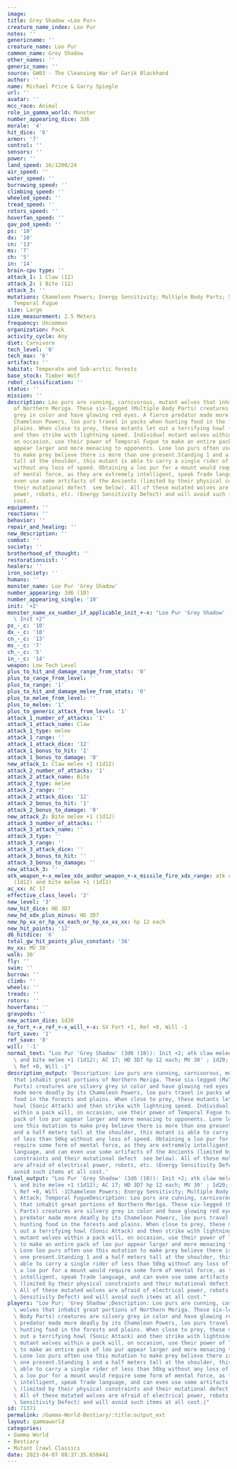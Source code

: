 ```yaml
---
image: 
title: Grey Shadow «Loo Pur»
creature_name_index: Loo Pur
notes: ''
genericname: ''
creature_name: Loo Pur
common_name: Grey Shadow
other_names: ''
generic_name: ''
source: GW03 - The Cleansing War of Garik Blackhand
author: ''
name: Michael Price & Garry Spiegle
url: ''
avatar: ''
mcc_race: Animal
role_in_gamma_world: Monster
number_appearing_dice: 3d6
morale: '4'
hit_dice: '6'
armor: '7'
control: ''
sensors: ''
power: ''
land_speed: 16/1200/24
air_speed: ''
water_speed: ''
burrowing_speed: ''
climbing_speed: ''
wheeled_speed: ''
tread_speed: ''
rotors_speed: ''
hoverfan_speed: ''
gav_pod_speed: ''
ps: '10'
dx: '10'
cn: '13'
ms: '7'
ch: '5'
in: '14'
brain-cpu type: ''
attack_1: 1 Claw (12)
attack_2: 1 Bite (12)
attack_3: ''
mutations: Chameleon Powers; Energy Sensitivity; Multiple Body Parts; Sonic Attack;
  Temporal Fugue
size: Large
size_measurement: 2.5 Meters
frequency: Uncommon
organization: Pack
activity_cycle: Any
diet: Carnivore
tech_level: '0'
tech_max: '6'
artifacts: ''
habitat: Temperate and Sub-arctic forests
base_stock: Timber Wolf
robot_classification: ''
status: ''
mission: ''
description: Loo purs are cunning, carnivorous, mutant wolves that inhabit great portions
  of Northern Meriga. These six-legged (Multiple Body Parts) creatures are silvery
  grey in color and have glowing red eyes. A fierce predator made more deadly by its
  Chameleon Powers, loo purs travel in packs when hunting food in the forests and
  plains. When close to prey, these mutants let out a terrifying howl (Sonic Attack)
  and then strike with lightning speed. Individual mutant wolves within a pack will,
  on occasion, use their power of Temporal Fugue to make an entire pack of loo pur
  appear larger and more menacing to opponents. Lone loo purs often use this mutation
  to make prey believe there is more than one present.Standing 1 and a half meters
  tall at the shoulder, this mutant is able to carry a single rider of less than 50kg
  without any loss of speed. Obtaining a loo pur for a mount would require some form
  of mental force, as they are extremely intelligent, speak Trade language, and can
  even use some artifacts of the Ancients (limited by their physical constraints and
  their mutational defect  see below). All of these mutated wolves are afraid of electrical
  power, robots, etc. (Energy Sensitivity Defect) and will avoid such items at all
  cost.
equipment: ''
reactions: ''
behavior: ''
repair_and_healing: ''
new_description: ''
combat: ''
society: ''
brotherhood_of_thought: ''
restorationsist: ''
healers: ''
iron_society: ''
humans: ''
monster_name: Loo Pur 'Grey Shadow'
number_appearing: 3d6 (10)
number_appearing_single: '10'
init: '+2'
monster_name_xx_number_if_applicable_init_+-x: "Loo Pur 'Grey Shadow' (3d6 (10)):\
  \ Init +2"
ps_-_c: '10'
dx_-_c: '10'
cn_-_c: '13'
ms_-_c: '7'
ch_-_c: '5'
in_-_c: '14'
weapon: Low Tech Level
plus_to_hit_and_damage_range_from_stats: '0'
plus_to_range_from_level: ''
plus_to_range: '1'
plus_to_hit_and_damage_melee_from_stats: '0'
plus_to_melee_from_level: ''
plus_to_melee: '1'
plus_to_generic_attack_from_level: '1'
attack_1_number_of_attacks: '1'
attack_1_attack_name: Claw
attack_1_type: melee
attack_1_range: ''
attack_1_attack_dice: '12'
attack_1_bonus_to_hit: '1'
attack_1_bonus_to_damage: '0'
new_attack_1: Claw melee +1 (1d12)
attack_2_number_of_attacks: '1'
attack_2_attack_name: Bite
attack_2_type: melee
attack_2_range: ''
attack_2_attack_dice: '12'
attack_2_bonus_to_hit: '1'
attack_2_bonus_to_damage: '0'
new_attack_2: Bite melee +1 (1d12)
attack_3_number_of_attacks: ''
attack_3_attack_name: ''
attack_3_type: ''
attack_3_range: ''
attack_3_attack_dice: ''
attack_3_bonus_to_hit: ''
attack_3_bonus_to_damage: ''
new_attack_3: ''
atk_weapon_+-x_melee_xdx_andor_weapon_+-x_missile_fire_xdx_range: atk claw melee +1
  (1d12) and bite melee +1 (1d12)
ac_xx: AC 17
effective_class_level: '2'
new_level: '3'
new_hit_dice: HD 3D7
new_hd_xdx_plus_minus: HD 3D7
new_hp_xx_or_hp_xx_each_or_hp_xx_xx_xx: hp 12 each
new_hit_points: '12'
d6_hitdice: '6'
total_gw_hit_points_plus_constant: '36'
mv_xx: MV 30'
walk: 30'
fly: ''
swim: ''
burrow: ''
climb: ''
wheels: ''
treads: ''
rotors: ''
hoverfans: ''
gravpods: ''
new_action_dice: 1d20
sv_fort_+-x_ref_+-x_will_+-x: SV Fort +1, Ref +0, Will -1
fort_save: '1'
ref_save: '0'
will: '-1'
normal_text: "Loo Pur 'Grey Shadow' (3d6 (10)): Init +2; atk claw melee +1 (1d12)\
  \ and bite melee +1 (1d12); AC 17; HD 3D7 hp 12 each; MV 30' ; 1d20; SV Fort +1,\
  \ Ref +0, Will -1"
description_output: 'Description: Loo purs are cunning, carnivorous, mutant wolves
  that inhabit great portions of Northern Meriga. These six-legged (Multiple Body
  Parts) creatures are silvery grey in color and have glowing red eyes. A fierce predator
  made more deadly by its Chameleon Powers, loo purs travel in packs when hunting
  food in the forests and plains. When close to prey, these mutants let out a terrifying
  howl (Sonic Attack) and then strike with lightning speed. Individual mutant wolves
  within a pack will, on occasion, use their power of Temporal Fugue to make an entire
  pack of loo pur appear larger and more menacing to opponents. Lone loo purs often
  use this mutation to make prey believe there is more than one present.Standing 1
  and a half meters tall at the shoulder, this mutant is able to carry a single rider
  of less than 50kg without any loss of speed. Obtaining a loo pur for a mount would
  require some form of mental force, as they are extremely intelligent, speak Trade
  language, and can even use some artifacts of the Ancients (limited by their physical
  constraints and their mutational defect  see below). All of these mutated wolves
  are afraid of electrical power, robots, etc. (Energy Sensitivity Defect) and will
  avoid such items at all cost.'
final_output: "Loo Pur 'Grey Shadow' (3d6 (10)): Init +2; atk claw melee +1 (1d12)\
  \ and bite melee +1 (1d12); AC 17; HD 3D7 hp 12 each; MV 30' ; 1d20; SV Fort +1,\
  \ Ref +0, Will -1Chameleon Powers; Energy Sensitivity; Multiple Body Parts; Sonic\
  \ Attack; Temporal FugueDescription: Loo purs are cunning, carnivorous, mutant wolves\
  \ that inhabit great portions of Northern Meriga. These six-legged (Multiple Body\
  \ Parts) creatures are silvery grey in color and have glowing red eyes. A fierce\
  \ predator made more deadly by its Chameleon Powers, loo purs travel in packs when\
  \ hunting food in the forests and plains. When close to prey, these mutants let\
  \ out a terrifying howl (Sonic Attack) and then strike with lightning speed. Individual\
  \ mutant wolves within a pack will, on occasion, use their power of Temporal Fugue\
  \ to make an entire pack of loo pur appear larger and more menacing to opponents.\
  \ Lone loo purs often use this mutation to make prey believe there is more than\
  \ one present.Standing 1 and a half meters tall at the shoulder, this mutant is\
  \ able to carry a single rider of less than 50kg without any loss of speed. Obtaining\
  \ a loo pur for a mount would require some form of mental force, as they are extremely\
  \ intelligent, speak Trade language, and can even use some artifacts of the Ancients\
  \ (limited by their physical constraints and their mutational defect  see below).\
  \ All of these mutated wolves are afraid of electrical power, robots, etc. (Energy\
  \ Sensitivity Defect) and will avoid such items at all cost."
players: "Loo Pur; 'Grey Shadow';Description: Loo purs are cunning, carnivorous, mutant\
  \ wolves that inhabit great portions of Northern Meriga. These six-legged (Multiple\
  \ Body Parts) creatures are silvery grey in color and have glowing red eyes. A fierce\
  \ predator made more deadly by its Chameleon Powers, loo purs travel in packs when\
  \ hunting food in the forests and plains. When close to prey, these mutants let\
  \ out a terrifying howl (Sonic Attack) and then strike with lightning speed. Individual\
  \ mutant wolves within a pack will, on occasion, use their power of Temporal Fugue\
  \ to make an entire pack of loo pur appear larger and more menacing to opponents.\
  \ Lone loo purs often use this mutation to make prey believe there is more than\
  \ one present.Standing 1 and a half meters tall at the shoulder, this mutant is\
  \ able to carry a single rider of less than 50kg without any loss of speed. Obtaining\
  \ a loo pur for a mount would require some form of mental force, as they are extremely\
  \ intelligent, speak Trade language, and can even use some artifacts of the Ancients\
  \ (limited by their physical constraints and their mutational defect  see below).\
  \ All of these mutated wolves are afraid of electrical power, robots, etc. (Energy\
  \ Sensitivity Defect) and will avoid such items at all cost.|"
id: 71371
permalink: /Gamma-World-Bestiary/:title:output_ext
layout: gammaworld
categories:
- Gamma World
- Bestiary
- Mutant Crawl Classics
date: 2023-04-07 08:37:35.650441
---
```

